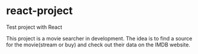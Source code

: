 # react-project
Test project with React 

This project is a movie searcher in development. The idea is to find a source for the movie(stream or buy) and check out their data on the IMDB website.
